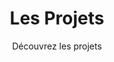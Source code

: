 ---
title: Les Projets
subtitle: Découvrez les projets
layout: project-category
sort: title
area: Objets connectés
show_sidebar: false
hero_height: is-small
---